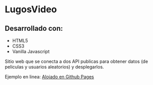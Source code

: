 # LugosVideo

## Desarrollado con:

- HTML5
- CSS3
- Vanilla Javascript

Sitio web que se conecta a dos API publicas para obtener datos (de peliculas y usuarios aleatorios) y desplegarlos.

Ejemplo en linea: [Alojado en Github Pages](https://ericklugoj.github.io/LugosVideo/)
